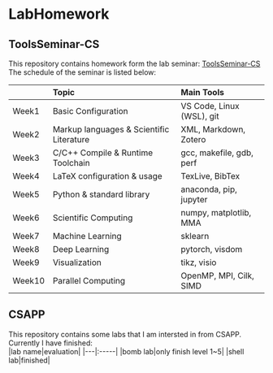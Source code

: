 # **LabHomework**

## ToolsSeminar-CS
This repository contains homework form the lab seminar: [ToolsSeminar-CS](https://github.com/chhzh123/ToolsSeminar-CS)</br>
The schedule of the seminar is listed below:
</br>

|   |Topic|Main Tools|
|---|:-----|:-----|
|Week1|Basic Configuration|VS Code, Linux (WSL), git|
|Week2|Markup languages & Scientific Literature|XML, Markdown, Zotero|
|Week3|C/C++ Compile & Runtime Toolchain|gcc, makefile, gdb, perf|
|Week4|LaTeX configuration & usage|TexLive, BibTex|
|Week5|Python & standard library|anaconda, pip, jupyter|
|Week6|Scientific Computing|numpy, matplotlib, MMA|
|Week7|Machine Learning|sklearn|
|Week8|Deep Learning|pytorch, visdom|
|Week9|Visualization|tikz, visio|
|Week10|Parallel Computing|OpenMP, MPI, Cilk, SIMD|


## CSAPP
This repository contains some labs that I am intersted in from CSAPP.</br>
Currently I have finished:<br>
|lab name|evaluation|
|---|:-----|
|bomb lab|only finish level 1~5|
|shell lab|finished|